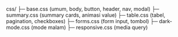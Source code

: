 css/
   ├─ base.css      (umum, body, button, header, nav, modal)
   ├─ summary.css   (summary cards, animasi value)
   ├─ table.css     (tabel, pagination, checkboxes)
   ├─ forms.css     (form input, tombol)
   ├─ dark-mode.css (mode malam)
   ├─ responsive.css (media query)
